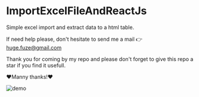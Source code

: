 # ImportExcelFileAndReactJs

Simple excel import and extract data to a html table.

If need help please, don't hesitate to send me a mail 👉 huge.fuze@gmail.com

Thank you for coming by my repo and please don't forget to give this repo a star if you find it usefull.

❤️Manny thanks!❤️

![demo](https://user-images.githubusercontent.com/19228713/157043395-5af1f9ae-e6bb-4444-a0bc-ec45e7032a09.png)
